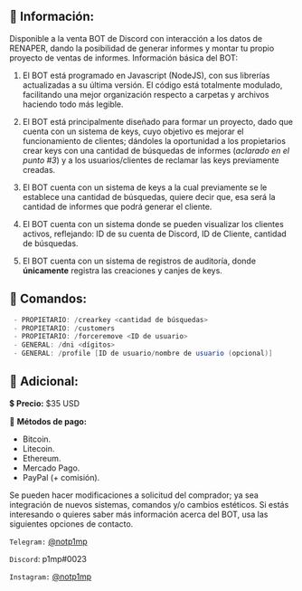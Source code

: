 ## 📌 Información:
Disponible a la venta BOT de Discord con interacción a los datos de RENAPER, dando la posibilidad de generar informes y montar tu propio proyecto de ventas de informes. 
Información básica del BOT:

1. El BOT está programado en Javascript (NodeJS), con sus librerías actualizadas a su última versión. El código está totalmente modulado, facilitando una mejor organización respecto a carpetas y archivos haciendo todo más legible.

2. El BOT está principalmente diseñado para formar un proyecto, dado que cuenta con un sistema de keys, cuyo objetivo es mejorar el funcionamiento de clientes; dándoles la oportunidad a los propietarios crear keys con una cantidad de búsquedas de informes (*aclarado en el punto #3*) y a los usuarios/clientes de reclamar las keys previamente creadas.

3. El BOT cuenta con un sistema de keys a la cual previamente se le establece una cantidad de búsquedas, quiere decir que, esa será la cantidad de informes que podrá generar el cliente.

4. El BOT cuenta con un sistema donde se pueden visualizar los clientes activos, reflejando: ID de su cuenta de Discord, ID de Cliente, cantidad de búsquedas. 

5. El BOT cuenta con un sistema de registros de auditoría, donde **únicamente** registra las creaciones y canjes de keys.
## 🤖 Comandos:
```csharp
 - PROPIETARIO: /crearkey <cantidad de búsquedas>
 - PROPIETARIO: /customers
 - PROPIETARIO: /forceremove <ID de usuario>
 - GENERAL: /dni <dígitos>
 - GENERAL: /profile [ID de usuario/nombre de usuario (opcional)]
```
## 🛒 Adicional:
💲 __**Precio:**__ $35 USD

💱 __**Métodos de pago:**__ 
* Bitcoin.
* Litecoin.
* Ethereum.
* Mercado Pago.
* PayPal (+ comisión).


Se pueden hacer modificaciones a solicitud del comprador; ya sea integración de nuevos sistemas, comandos y/o cambios estéticos.
Si estás interesando o quieres saber más información acerca del BOT, usa las siguientes opciones de contacto.

`Telegram:` [@notp1mp](https://t.me/notp1mp)

`Discord`: p1mp#0023

`Instagram:` [@notp1mp](https://instagram.com/notp1mp/)
